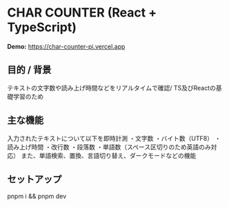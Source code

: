 # CHAR COUNTER (React + TypeScript)
**Demo:** https://char-counter-pi.vercel.app

## 目的 / 背景
テキストの文字数や読み上げ時間などをリアルタイムで確認/
TS及びReactの基礎学習のため

## 主な機能
入力されたテキストについて以下を即時計測
・文字数
・バイト数（UTF8）
・読み上げ時間
・改行数
・段落数
・単語数（スペース区切りのため英語のみ対応）
また、単語検索、置換、言語切り替え、ダークモードなどの機能

## セットアップ
pnpm i && pnpm dev

